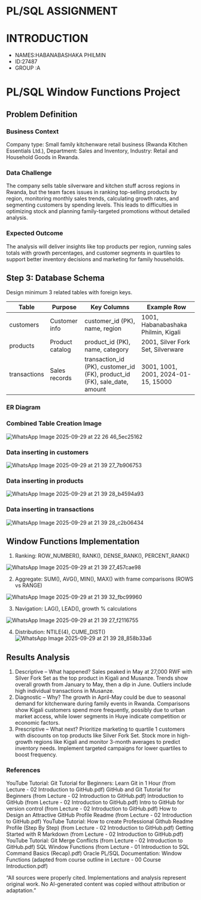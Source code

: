 
# PL/SQL ASSIGNMENT

# INTRODUCTION

- NAMES:HABANABASHAKA PHILMIN
- ID:27487
- GROUP :A



# PL/SQL Window Functions  Project

## Problem Definition
### Business Context
Company type: Small family kitchenware retail business (Rwanda Kitchen Essentials Ltd.), Department: Sales and Inventory, Industry: Retail and Household Goods in Rwanda.

### Data Challenge
The company sells table silverware and kitchen stuff across regions in Rwanda, but the team faces issues in ranking top-selling products by region, monitoring monthly sales trends, calculating growth rates, and segmenting customers by spending levels. This leads to difficulties in optimizing stock and planning family-targeted promotions without detailed analysis.

### Expected Outcome
The analysis will deliver insights like top products per region, running sales totals with growth percentages, and customer segments in quartiles to support better inventory decisions and marketing for family households.


## Step 3: Database Schema
Design minimum 3 related tables with foreign keys.

| Table       | Purpose          | Key Columns                              | Example Row                          |
|-------------|------------------|------------------------------------------|--------------------------------------|
| customers  | Customer info   | customer_id (PK), name, region          | 1001, Habanabashaka Philmin, Kigali |
| products   | Product catalog | product_id (PK), name, category         | 2001, Silver Fork Set, Silverware   |
| transactions | Sales records  | transaction_id (PK), customer_id (FK), product_id (FK), sale_date, amount | 3001, 1001, 2001, 2024-01-15, 15000 |

### ER Diagram 













### Combined Table Creation Image

![WhatsApp Image 2025-09-29 at 22 26 46_5ec25162](https://github.com/user-attachments/assets/b1f4ada0-b004-4c37-b9bc-63fc8ed95bec)

### Data inserting in customers

![WhatsApp Image 2025-09-29 at 21 39 27_7b906753](https://github.com/user-attachments/assets/0eb7d5c9-cee0-4462-af14-cf45034cda91)

### Data inserting in products

![WhatsApp Image 2025-09-29 at 21 39 28_b4594a93](https://github.com/user-attachments/assets/04535e01-37e2-475d-a5d2-e6ef476fdac5)


### Data inserting in transactions

![WhatsApp Image 2025-09-29 at 21 39 28_c2b06434](https://github.com/user-attachments/assets/2590c057-e96a-474c-84c6-a5859ce86dd9)


## Window Functions Implementation

1. Ranking: ROW_NUMBER(), RANK(), DENSE_RANK(), PERCENT_RANK()


![WhatsApp Image 2025-09-29 at 21 39 27_457cae98](https://github.com/user-attachments/assets/b30c06b1-e142-46c9-9a23-05be96eb60c4)



2. Aggregate: SUM(), AVG(), MIN(), MAX() with frame comparisons (ROWS vs RANGE)


![WhatsApp Image 2025-09-29 at 21 39 32_fbc99960](https://github.com/user-attachments/assets/44a00141-a598-4414-93f6-50f6b432b5bb)



3. Navigation: LAG(), LEAD(), growth % calculations

![WhatsApp Image 2025-09-29 at 21 39 27_f2116755](https://github.com/user-attachments/assets/f18e2070-a73a-4e9c-9ee6-bd03813355bf)




4. Distribution: NTILE(4), CUME_DIST()
![WhatsApp Image 2025-09-29 at 21 39 28_858b33a6](https://github.com/user-attachments/assets/d9ce5ade-4f22-4d6c-a244-ff4fffe94730)




## Results Analysis
1. Descriptive – What happened?
Sales peaked in May at 27,000 RWF with Silver Fork Set as the top product in Kigali and Musanze. Trends show overall growth from January to May, then a dip in June. Outliers include high individual transactions in Musanze.
2. Diagnostic – Why?
The growth in April-May could be due to seasonal demand for kitchenware during family events in Rwanda. Comparisons show Kigali customers spend more frequently, possibly due to urban market access, while lower segments in Huye indicate competition or economic factors.
3. Prescriptive – What next?
Prioritize marketing to quartile 1 customers with discounts on top products like Silver Fork Set. Stock more in high-growth regions like Kigali and monitor 3-month averages to predict inventory needs. Implement targeted campaigns for lower quartiles to boost frequency.

### References

YouTube Tutorial: Git Tutorial for Beginners: Learn Git in 1 Hour (from Lecture - 02 Introduction to GitHub.pdf)
GitHub and Git Tutorial for Beginners (from Lecture - 02 Introduction to GitHub.pdf)
Introduction to GitHub (from Lecture - 02 Introduction to GitHub.pdf)
Intro to GitHub for version control (from Lecture - 02 Introduction to GitHub.pdf)
How to Design an Attractive GitHub Profile Readme (from Lecture - 02 Introduction to GitHub.pdf)
YouTube Tutorial: How to create Professional Github Readme Profile (Step By Step) (from Lecture - 02 Introduction to GitHub.pdf)
Getting Started with R Markdown (from Lecture - 02 Introduction to GitHub.pdf)
YouTube Tutorial: Git Merge Conflicts (from Lecture - 02 Introduction to GitHub.pdf)
SQL Window Functions (from Lecture - 01 Introduction to SQL Command Basics (Recap).pdf)
Oracle PL/SQL Documentation: Window Functions (adapted from course outline in Lecture - 00 Course Introduction.pdf)

“All sources were properly cited. Implementations and analysis represent original work. No AI-generated content was copied without attribution or adaptation.”









